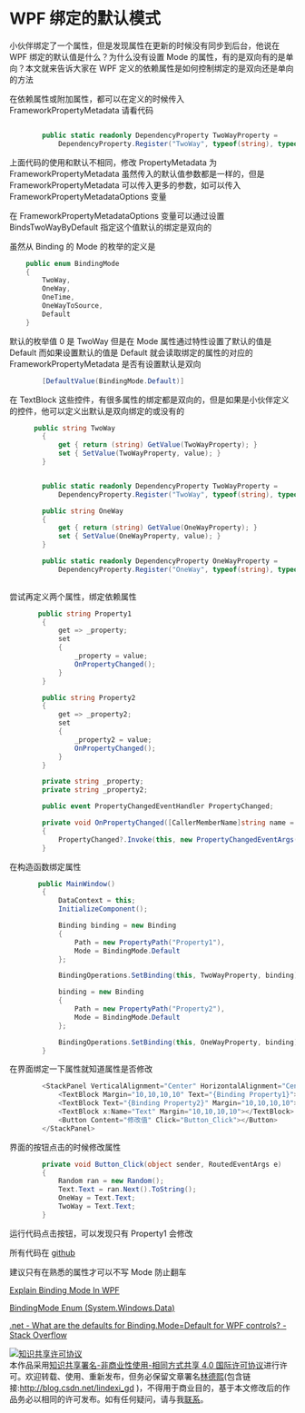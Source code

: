 
# WPF 绑定的默认模式

小伙伴绑定了一个属性，但是发现属性在更新的时候没有同步到后台，他说在 WPF 绑定的默认值是什么？为什么没有设置 Mode 的属性，有的是双向有的是单向？本文就来告诉大家在 WPF 定义的依赖属性是如何控制绑定的是双向还是单向的方法

<!--more-->


<!-- CreateTime:2019/4/12 9:38:58 -->

<!-- csdn -->

在依赖属性或附加属性，都可以在定义的时候传入 FrameworkPropertyMetadata 请看代码

```csharp

        public static readonly DependencyProperty TwoWayProperty =
            DependencyProperty.Register("TwoWay", typeof(string), typeof(MainWindow), new FrameworkPropertyMetadata(""));
```

上面代码的使用和默认不相同，修改 PropertyMetadata 为 FrameworkPropertyMetadata 虽然传入的默认值参数都是一样的，但是 FrameworkPropertyMetadata 可以传入更多的参数，如可以传入 FrameworkPropertyMetadataOptions 变量

在 FrameworkPropertyMetadataOptions 变量可以通过设置 BindsTwoWayByDefault 指定这个值默认的绑定是双向的

虽然从 Binding 的 Mode 的枚举的定义是

```csharp
    public enum BindingMode
    {
        TwoWay,
        OneWay,
        OneTime,
        OneWayToSource,
        Default
    }
```

默认的枚举值 0 是 TwoWay 但是在 Mode 属性通过特性设置了默认的值是 Default 而如果设置默认的值是 Default 就会读取绑定的属性的对应的 FrameworkPropertyMetadata 是否有设置默认是双向

```csharp
        [DefaultValue(BindingMode.Default)]

```

在 TextBlock 这些控件，有很多属性的绑定都是双向的，但是如果是小伙伴定义的控件，他可以定义出默认是双向绑定的或没有的

```csharp
      public string TwoWay
        {
            get { return (string) GetValue(TwoWayProperty); }
            set { SetValue(TwoWayProperty, value); }
        }


        public static readonly DependencyProperty TwoWayProperty =
            DependencyProperty.Register("TwoWay", typeof(string), typeof(MainWindow), new FrameworkPropertyMetadata("", FrameworkPropertyMetadataOptions.BindsTwoWayByDefault));

        public string OneWay
        {
            get { return (string) GetValue(OneWayProperty); }
            set { SetValue(OneWayProperty, value); }
        }

        public static readonly DependencyProperty OneWayProperty =
            DependencyProperty.Register("OneWay", typeof(string), typeof(MainWindow), new FrameworkPropertyMetadata("", FrameworkPropertyMetadataOptions.AffectsArrange));
       
```

尝试再定义两个属性，绑定依赖属性

```csharp
       public string Property1
        {
            get => _property; 
            set
            {
                _property = value;
                OnPropertyChanged();
            }
        }

        public string Property2
        {
            get => _property2; 
            set
            {
                _property2 = value;
                OnPropertyChanged();
            }
        }

        private string _property;
        private string _property2;

        public event PropertyChangedEventHandler PropertyChanged;

        private void OnPropertyChanged([CallerMemberName]string name = "")
        {
            PropertyChanged?.Invoke(this, new PropertyChangedEventArgs(name));
        }
```

在构造函数绑定属性

```csharp
       public MainWindow()
        {
            DataContext = this;
            InitializeComponent();

            Binding binding = new Binding
            {
                Path = new PropertyPath("Property1"),
                Mode = BindingMode.Default
            };

            BindingOperations.SetBinding(this, TwoWayProperty, binding);

            binding = new Binding
            {
                Path = new PropertyPath("Property2"),
                Mode = BindingMode.Default
            };

            BindingOperations.SetBinding(this, OneWayProperty, binding);
        }
```

在界面绑定一下属性就知道属性是否修改

```csharp
        <StackPanel VerticalAlignment="Center" HorizontalAlignment="Center">
            <TextBlock Margin="10,10,10,10" Text="{Binding Property1}"></TextBlock>
            <TextBlock Text="{Binding Property2}" Margin="10,10,10,10"></TextBlock>
            <TextBlock x:Name="Text" Margin="10,10,10,10"></TextBlock>
            <Button Content="修改值" Click="Button_Click"></Button>
        </StackPanel>
```

界面的按钮点击的时候修改属性

```csharp
        private void Button_Click(object sender, RoutedEventArgs e)
        {
            Random ran = new Random();
            Text.Text = ran.Next().ToString();
            OneWay = Text.Text;
            TwoWay = Text.Text;
        }
```

运行代码点击按钮，可以发现只有 Property1 会修改

所有代码在 [github](https://github.com/lindexi/lindexi_gd/tree/d8adec7d80ebcc5bd019c2695b9788793286b2c7/CelakercalbochallhiNerjufeeqalchelfu)

建议只有在熟悉的属性才可以不写 Mode 防止翻车

[Explain Binding Mode In WPF](https://www.c-sharpcorner.com/article/explain-binding-mode-in-wpf/ )

[BindingMode Enum (System.Windows.Data)](https://docs.microsoft.com/en-us/dotnet/api/system.windows.data.bindingmode?wt.mc_id=MVP )

[.net - What are the defaults for Binding.Mode=Default for WPF controls? - Stack Overflow](https://stackoverflow.com/questions/1797105/what-are-the-defaults-for-binding-mode-default-for-wpf-controls )





<a rel="license" href="http://creativecommons.org/licenses/by-nc-sa/4.0/"><img alt="知识共享许可协议" style="border-width:0" src="https://licensebuttons.net/l/by-nc-sa/4.0/88x31.png" /></a><br />本作品采用<a rel="license" href="http://creativecommons.org/licenses/by-nc-sa/4.0/">知识共享署名-非商业性使用-相同方式共享 4.0 国际许可协议</a>进行许可。欢迎转载、使用、重新发布，但务必保留文章署名[林德熙](http://blog.csdn.net/lindexi_gd)(包含链接:http://blog.csdn.net/lindexi_gd )，不得用于商业目的，基于本文修改后的作品务必以相同的许可发布。如有任何疑问，请与我[联系](mailto:lindexi_gd@163.com)。